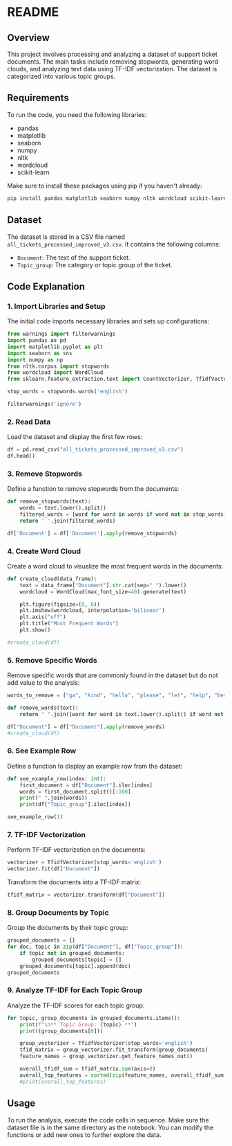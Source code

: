 # README

## Overview
This project involves processing and analyzing a dataset of support ticket documents. The main tasks include removing stopwords, generating word clouds, and analyzing text data using TF-IDF vectorization. The dataset is categorized into various topic groups.

## Requirements
To run the code, you need the following libraries:
- pandas
- matplotlib
- seaborn
- numpy
- nltk
- wordcloud
- scikit-learn

Make sure to install these packages using pip if you haven't already:
```sh
pip install pandas matplotlib seaborn numpy nltk wordcloud scikit-learn
```

## Dataset
The dataset is stored in a CSV file named `all_tickets_processed_improved_v3.csv`. It contains the following columns:
- `Document`: The text of the support ticket.
- `Topic_group`: The category or topic group of the ticket.

## Code Explanation

### 1. Import Libraries and Setup
The initial code imports necessary libraries and sets up configurations:
```python
from warnings import filterwarnings
import pandas as pd
import matplotlib.pyplot as plt
import seaborn as sns
import numpy as np
from nltk.corpus import stopwords
from wordcloud import WordCloud
from sklearn.feature_extraction.text import CountVectorizer, TfidfVectorizer

stop_words = stopwords.words('english')

filterwarnings('ignore')
```

### 2. Read Data
Load the dataset and display the first few rows:
```python
df = pd.read_csv("all_tickets_processed_improved_v3.csv")
df.head()
```

### 3. Remove Stopwords
Define a function to remove stopwords from the documents:
```python
def remove_stopwords(text):
    words = text.lower().split()
    filtered_words = [word for word in words if word not in stop_words]
    return ' '.join(filtered_words)

df['Document'] = df['Document'].apply(remove_stopwords)
```

### 4. Create Word Cloud
Create a word cloud to visualize the most frequent words in the documents:
```python
def create_cloud(data_frame):
    text = data_frame["Document"].str.cat(sep=" ").lower()
    wordcloud = WordCloud(max_font_size=40).generate(text)

    plt.figure(figsize=(8, 8))
    plt.imshow(wordcloud, interpolation='bilinear')
    plt.axis("off")
    plt.title("Most Frequent Words")
    plt.show()

#create_cloud(df)
```

### 5. Remove Specific Words
Remove specific words that are commonly found in the dataset but do not add value to the analysis:
```python
words_to_remove = ["ga", "kind", "hello", "please", "let", "help", "best", "regards", "icon", "dear", "per", "hi", "thanks", "thank", "importance", "high", "issue", "ab", "abc"]

def remove_words(text):
    return " ".join([word for word in text.lower().split() if word not in words_to_remove])

df["Document"] = df["Document"].apply(remove_words)
#create_cloud(df)
```

### 6. See Example Row
Define a function to display an example row from the dataset:
```python
def see_example_row(index: int):
    first_document = df["Document"].iloc[index]
    words = first_document.split()[:100]
    print(" ".join(words))
    print(df["Topic_group"].iloc[index])

see_example_row(1)
```

### 7. TF-IDF Vectorization
Perform TF-IDF vectorization on the documents:
```python
vectorizer = TfidfVectorizer(stop_words='english')
vectorizer.fit(df["Document"])
```

Transform the documents into a TF-IDF matrix:
```python
tfidf_matrix = vectorizer.transform(df["Document"])
```

### 8. Group Documents by Topic
Group the documents by their topic group:
```python
grouped_documents = {}
for doc, topic in zip(df["Document"], df["Topic_group"]):
    if topic not in grouped_documents:
        grouped_documents[topic] = []
    grouped_documents[topic].append(doc)
grouped_documents
```

### 9. Analyze TF-IDF for Each Topic Group
Analyze the TF-IDF scores for each topic group:
```python
for topic, group_documents in grouped_documents.items():
    print(f"\n** Topic Group: {topic} **")
    print((group_documents[0]))

    group_vectorizer = TfidfVectorizer(stop_words='english')
    tfid_matrix = group_vectorizer.fit_transform(group_documents)
    feature_names = group_vectorizer.get_feature_names_out()

    overall_tfidf_sum = tfidf_matrix.sum(axis=0)
    overall_top_features = sorted(zip(feature_names, overall_tfidf_sum), key=lambda x: x[1], reverse=True)[:10]
    #print(overall_top_features)
```

## Usage
To run the analysis, execute the code cells in sequence. Make sure the dataset file is in the same directory as the notebook. You can modify the functions or add new ones to further explore the data.
